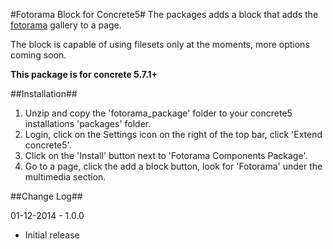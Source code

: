 #Fotorama Block for Concrete5#
The packages adds a block that adds the [fotorama](http://fotorama.io) gallery to a page.

The block is capable of using filesets only at the moments, more options coming soon.

**This package is for concrete 5.7.1+**

##Installation##

1. Unzip and copy the 'fotorama_package' folder to your concrete5 installations 'packages' folder.
4. Login, click on the Settings icon on the right of the top bar, click 'Extend concrete5'.
5. Click on the 'Install' button next to 'Fotorama Components Package'.
6. Go to a page, click the add a block button, look for 'Fotorama' under the multimedia section.

##Change Log##

01-12-2014 - 1.0.0
* Initial release